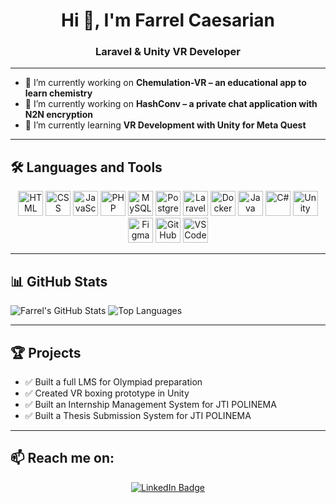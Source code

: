 <h1 align="center">Hi 👋, I'm Farrel Caesarian</h1>
<h3 align="center">Laravel & Unity VR Developer</h3>

---

- 🔭 I’m currently working on **Chemulation-VR – an educational app to learn chemistry**
- 💬 I’m currently working on **HashConv – a private chat application with N2N encryption**
- 🌱 I’m currently learning **VR Development with Unity for Meta Quest**

---

## 🛠️ Languages and Tools

<p align="center">
  <img src="https://cdn.jsdelivr.net/gh/devicons/devicon/icons/html5/html5-original.svg" width="40" alt="HTML" />
  <img src="https://cdn.jsdelivr.net/gh/devicons/devicon/icons/css3/css3-original.svg" width="40" alt="CSS" />
  <img src="https://cdn.jsdelivr.net/gh/devicons/devicon/icons/javascript/javascript-original.svg" width="40" alt="JavaScript" />
  <img src="https://cdn.jsdelivr.net/gh/devicons/devicon/icons/php/php-original.svg" width="40" alt="PHP" />
  <img src="https://cdn.jsdelivr.net/gh/devicons/devicon/icons/mysql/mysql-original.svg" width="40" alt="MySQL" /> 
  <img src="https://cdn.jsdelivr.net/gh/devicons/devicon/icons/postgresql/postgresql-original.svg" width="40" alt="PostgreSQL" /> 
  <img src="https://cdn.jsdelivr.net/gh/devicons/devicon/icons/laravel/laravel-original.svg" width="40" alt="Laravel" />
  <img src="https://cdn.jsdelivr.net/gh/devicons/devicon/icons/docker/docker-original.svg" width="40" alt="Docker" />
  <img src="https://cdn.jsdelivr.net/gh/devicons/devicon/icons/java/java-original.svg" width="40" alt="Java" />
  <img src="https://cdn.jsdelivr.net/gh/devicons/devicon/icons/csharp/csharp-original.svg" width="40" alt="C#" />
  <img src="https://cdn.jsdelivr.net/gh/devicons/devicon/icons/unity/unity-original.svg" width="40" alt="Unity" />
  <img src="https://cdn.jsdelivr.net/gh/devicons/devicon/icons/figma/figma-original.svg" width="40" alt="Figma" />
  <img src="https://cdn.jsdelivr.net/gh/devicons/devicon/icons/github/github-original.svg" width="40" alt="GitHub" />
  <img src="https://cdn.jsdelivr.net/gh/devicons/devicon/icons/vscode/vscode-original.svg" width="40" alt="VS Code" />
</p>

---

## 📊 GitHub Stats

<img src="https://github-readme-stats.vercel.app/api?username=quincy17&show_icons=true&theme=radical" alt="Farrel's GitHub Stats" />
<img src="https://github-readme-stats.vercel.app/api/top-langs/?username=quincy17&layout=compact&theme=radical" alt="Top Languages" />

---

## 🏆 Projects

- ✅ Built a full LMS for Olympiad preparation  
- ✅ Created VR boxing prototype in Unity  
- ✅ Built an Internship Management System for JTI POLINEMA  
- ✅ Built a Thesis Submission System for JTI POLINEMA  

---

## 📫 Reach me on:

<p align="center">
  <a href="https://linkedin.com/in/farrel-caesarian-a51227289" target="_blank">
    <img src="https://img.shields.io/badge/LinkedIn-Farrel%20Caesarian-0A66C2?style=for-the-badge&logo=linkedin&logoColor=white" alt="LinkedIn Badge" />
  </a>
</p>
